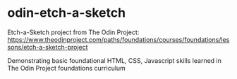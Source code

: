 # odin-etch-a-sketch

Etch-a-Sketch project from The Odin Project: https://www.theodinproject.com/paths/foundations/courses/foundations/lessons/etch-a-sketch-project

Demonstrating basic foundational HTML, CSS, Javascript skills learned in The Odin Project foundations curriculum

